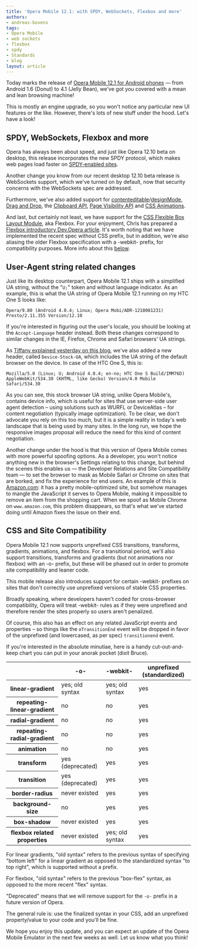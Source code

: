 ```yaml
---
title: 'Opera Mobile 12.1: with SPDY, WebSockets, Flexbox and more'
authors:
- andreas-bovens
tags:
- Opera Mobile
- web sockets
- flexbox
- spdy
- Standards
- blog
layout: article
---
```

<p>Today marks the release of <a href="https://play.google.com/store/apps/details?id=com.opera.browser">Opera Mobile 12.1 for Android phones</a> — from Android 1.6 (Donut) to 4.1 (Jelly Bean), we&#39;ve got you covered with a mean and lean browsing machine!</p>

<p>This is mostly an engine upgrade, so you won&#39;t notice any particular new UI features or the like. However, there&#39;s lots of new stuff under the hood. Let&#39;s have a look!</p>

<h2>SPDY, WebSockets, Flexbox and more</h2>

<p>Opera has always been about speed, and just like Opera 12.10 beta on desktop, this release incorporates the new SPDY protocol, which makes web pages load faster on <a href="http://en.wikipedia.org/wiki/SPDY#Server_support_and_usage">SPDY-enabled sites</a>.</p>

<p>Another change you know from our recent desktop 12.10 beta release is WebSockets support, which we&#39;ve turned on by default, now that security concerns with the WebSockets spec are addressed.</p>

<p>Furthermore, we&#39;ve also added support for <a href="http://html5doctor.com/the-contenteditable-attribute/">contenteditable</a>/<a href="http://www.tinymce.com/tryit/full.php">designMode</a>, <a href="http://dev.opera.com/articles/view/drag-and-drop/">Drag and Drop</a>, the <a href="http://dev.w3.org/2006/webapi/clipops/">Clipboard API</a>, <a href="http://www.w3.org/TR/page-visibility/">Page Visibility API</a> and <a href="http://dev.opera.com/articles/view/css3-animations/">CSS Animations</a>.</p>

<p>And last, but certainly not least, we have support for the <a href="http://www.w3.org/TR/css3-flexbox/">CSS Flexible Box Layout Module</a>, aka Flexbox. For your enjoyment, Chris has prepared a <a href="http://dev.opera.com/articles/view/flexbox-basics/">Flexbox introductory Dev.Opera article</a>. It&#39;s worth noting that we have implemented the recent spec without CSS prefix, but in addition, we&#39;re also aliasing the older Flexbox specification with a -webkit- prefix, for compatibility purposes. More info about this <a href="#csssitecompat">below</a>.</p>

<h2>User-Agent string related changes</h2>

<p>Just like its desktop counterpart, Opera Mobile 12.1 ships with a simplified UA string, without the &quot;<code>U;</code>&quot; token and without language indicator. As an example, this is what the UA string of Opera Mobile 12.1 running on my HTC One S looks like:</p>

<pre><code>Opera/9.80 (Android 4.0.4; Linux; Opera Mobi/ADR-1210081231) Presto/2.11.355 Version/12.10</code></pre>

<p>If you&#39;re interested in figuring out the user&#39;s locale, you should be looking at the <code>Accept-Language</code> header instead. Both these changes correspond to similar changes in the IE, Firefox, Chrome and Safari browsers&#39; UA strings.</p>

<p>As <a href="http://my.opera.com/ODIN/blog/2012/10/08/introducing-device-stock-ua">Tiffany explained yesterday on this blog</a>, we&#39;ve also added a new header, called <code>Device-Stock-UA</code>, which includes the UA string of the default browser on the device. In case of the HTC One S, this is:

<pre><code>Mozilla/5.0 (Linux; U; Android 4.0.4; en-no; HTC One S Build/IMM76D) AppleWebKit/534.30 (KHTML, like Gecko) Version/4.0 Mobile Safari/534.30</code></pre>

<p>As you can see, this stock browser UA string, unlike Opera Mobile&#39;s, contains device info, which is useful for sites that use server-side user agent detection – using solutions such as WURFL or DeviceAtlas – for content negotiation (typically image optimization). To be clear, we don&#39;t advocate you rely on this too much, but it is a simple reality in today&#39;s web landscape that is being used by many sites. In the long run, we hope the responsive images proposal will reduce the need for this kind of content negotiation.</p>

<p>Another change under the hood is that this version of Opera Mobile comes with more powerful spoofing options. As a developer, you won&#39;t notice anything new in the browser&#39;s Settings relating to this change, but behind the scenes this enables us — the Developer Relations and Site Compatibility team — to set the browser to mask as Mobile Safari or Chrome on sites that are borked, and fix the experience for end users. An example of this is <a href="http://www.amazon.com/">Amazon.com</a>: it has a pretty mobile-optimized site, but somehow manages to mangle the JavaScript it serves to Opera Mobile, making it impossible to remove an item from the shopping cart. When we spoof as Mobile Chrome on <code>www.amazon.com</code>, this problem disappears, so that&#39;s what we&#39;ve started doing until Amazon fixes the issue on their end.</p>

<h2 id="csssitecompat">CSS and Site Compatibility</h2>

<p>Opera Mobile 12.1 now supports unprefixed CSS transitions, transforms, gradients, animations, and flexbox. For a transitional period, we&#39;ll also support transitions, transforms and gradients (but not animations nor flexbox) with an -o- prefix, but these will be phased out in order to promote site compatibility and leaner code.</p>

<p>This mobile release also introduces support for certain -webkit- prefixes on sites that don&#39;t correctly use unprefixed versions of stable CSS properties.</p>
<p class="note">Broadly speaking, where developers haven&#39;t coded for cross-browser compatibility, Opera will treat -webkit- rules as if they were unprefixed and therefore render the sites properly so users aren&#39;t penalized.</p>

<p>Of course, this also has an effect on any related JavaScript events and properties – so things like the <code>oTransitionEnd</code> event will be dropped in favor of the unprefixed (and lowercased, as per spec) <code>transitionend</code> event.</p>

<p>If you&#39;re interested in the absolute minutiae, here is a handy cut-out-and-keep chart you can put in your anorak pocket (dixit Bruce).</p>

<table id="prefixes">
 <thead>
  <tr>
   <th></th>
   <th id="prefixesColHdr2">-o-</th>
   <th id="prefixesColHdr3">-webkit-</th>
   <th id="prefixesColHdr4">unprefixed (standardized)</th>
  </tr>
 </thead>
 <tbody>
  <tr>
   <th id="prefixesRowHdr2">linear-gradient</th>
   <td headers="prefixesColHdr2 prefixesRowHdr2">yes; old syntax</td>
   <td headers="prefixesColHdr3 prefixesRowHdr2">yes; old syntax</td>
   <td headers="prefixesColHdr4 prefixesRowHdr2">yes</td>
  </tr>
  <tr>
   <th id="prefixesRowHdr2">repeating-linear-gradient</th>
   <td headers="prefixesColHdr2 prefixesRowHdr2">no</td>
   <td headers="prefixesColHdr3 prefixesRowHdr2">no</td>
   <td headers="prefixesColHdr4 prefixesRowHdr2">yes</td>
  </tr>
  <tr>
   <th id="prefixesRowHdr2">radial-gradient</th>
   <td headers="prefixesColHdr2 prefixesRowHdr2">no</td>
   <td headers="prefixesColHdr3 prefixesRowHdr2">no</td>
   <td headers="prefixesColHdr4 prefixesRowHdr2">yes</td>
  </tr>
    <tr>
   <th id="prefixesRowHdr2">repeating-radial-gradient</th>
   <td headers="prefixesColHdr2 prefixesRowHdr2">no</td>
   <td headers="prefixesColHdr3 prefixesRowHdr2">no</td>
   <td headers="prefixesColHdr4 prefixesRowHdr2">yes</td>
  </tr>
  <tr>
   <th id="prefixesRowHdr3">animation</th>
   <td headers="prefixesColHdr2 prefixesRowHdr3">no</td>
   <td headers="prefixesColHdr3 prefixesRowHdr3">no</td>
   <td headers="prefixesColHdr4 prefixesRowHdr3">yes</td>
  </tr>
  <tr>
   <th id="prefixesRowHdr4">transform</th>
   <td headers="prefixesColHdr2 prefixesRowHdr4">yes (deprecated)</td>
   <td headers="prefixesColHdr3 prefixesRowHdr4">yes</td>
   <td headers="prefixesColHdr4 prefixesRowHdr4">yes</td>
  </tr>
  <tr>
   <th id="prefixesRowHdr5">transition</th>
   <td headers="prefixesColHdr2 prefixesRowHdr5">yes (deprecated)</td>
   <td headers="prefixesColHdr3 prefixesRowHdr5">yes</td>
   <td headers="prefixesColHdr4 prefixesRowHdr5">yes</td>
  </tr>
  <tr>
   <th id="prefixesRowHdr6">border-radius</th>
   <td headers="prefixesColHdr2 prefixesRowHdr6">never existed</td>
   <td headers="prefixesColHdr3 prefixesRowHdr6">yes</td>
   <td headers="prefixesColHdr4 prefixesRowHdr6">yes</td>
  </tr>
  <tr>
   <th id="prefixesRowHdr7">background-size</th>
   <td headers="prefixesColHdr2 prefixesRowHdr7">no</td>
   <td headers="prefixesColHdr3 prefixesRowHdr7">yes</td>
   <td headers="prefixesColHdr4 prefixesRowHdr7">yes</td>
  </tr>
  <tr>
   <th id="prefixesRowHdr8">box-shadow</th>
   <td headers="prefixesColHdr2 prefixesRowHdr8">never existed</td>
   <td headers="prefixesColHdr3 prefixesRowHdr8">yes</td>
   <td headers="prefixesColHdr4 prefixesRowHdr8">yes</td>
  </tr>
    <tr>
   <th id="prefixesRowHdr8">flexbox related properties</th>
   <td headers="prefixesColHdr2 prefixesRowHdr9">never existed</td>
   <td headers="prefixesColHdr3 prefixesRowHdr9">yes; old syntax</td>
   <td headers="prefixesColHdr4 prefixesRowHdr9">yes</td>
  </tr>
 </tbody>
</table>

<p>For linear gradients, &quot;old syntax&quot; refers to the previous syntax of specifying &quot;bottom left&quot; for a linear gradient as opposed to the standardized syntax &quot;to top right&quot;, which is supported without a prefix.</p>
<p>For flexbox, &quot;old syntax&quot; refers to the previous &quot;box-flex&quot; syntax, as opposed to the more recent &quot;flex&quot; syntax.</p>

<p>&quot;Deprecated&quot; means that we will remove support for the <code>-o-</code> prefix in a future version of Opera.</p>

<p class="note">The general rule is: use the finalized syntax in your CSS, add an unprefixed property/value to your code and you&#39;ll be fine.</p>

<p>We hope you enjoy this update, and you can expect an update of the Opera Mobile Emulator in the next few weeks as well. Let us know what you think!</p></p>
